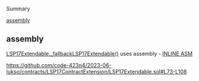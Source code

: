 Summary

[assembly](#assembly)

## assembly

[LSP17Extendable.\_fallbackLSP17Extendable()](https://github.com/code-423n4/2023-06-lukso/contracts/LSP17ContractExtension/LSP17Extendable.sol#L73-L108) uses assembly - [INLINE ASM](https://github.com/code-423n4/2023-06-lukso/contracts/LSP17ContractExtension/LSP17Extendable.sol#L83-L107)

https://github.com/code-423n4/2023-06-lukso/contracts/LSP17ContractExtension/LSP17Extendable.sol#L73-L108
